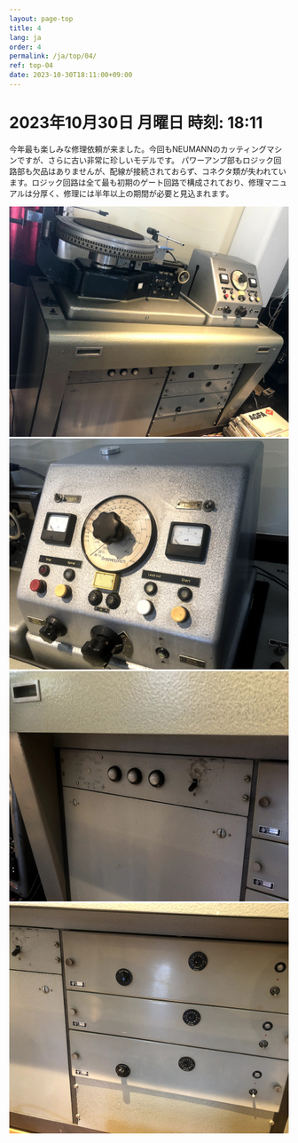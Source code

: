 ```yaml
---
layout: page-top
title: 4
lang: ja
order: 4
permalink: /ja/top/04/
ref: top-04
date: 2023-10-30T18:11:00+09:00
---
```



# 2023年10月30日   月曜日   時刻: 18:11 

今年最も楽しみな修理依頼が来ました。今回もNEUMANNのカッティングマシンですが、さらに古い非常に珍しいモデルです。
パワーアンプ部もロジック回路部も欠品はありませんが、配線が接続されておらず、コネクタ類が失われています。ロジック回路は全て最も初期のゲート回路で構成されており、修理マニュアルは分厚く、修理には半年以上の期間が必要と見込まれます。

![1](/assets/top/04/1.jpg)
![2](/assets/top/04/2.jpg)
![3](/assets/top/04/3.jpg)
![4](/assets/top/04/4.jpg)

